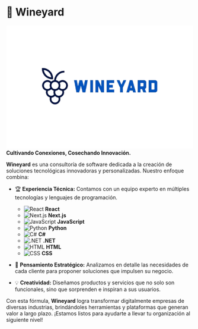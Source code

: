 # 🍇 Wineyard

![Logo de Wineyard](https://github.com/Wineyard-SWC/Wiki/blob/main/Wineyard%20Logo.png)
**Cultivando Conexiones, Cosechando Innovación.**

**Wineyard** es una consultoría de software dedicada a la creación de soluciones tecnológicas innovadoras y personalizadas. Nuestro enfoque combina:

- 🏆 **Experiencia Técnica:** Contamos con un equipo experto en múltiples tecnologías y lenguajes de programación.
  - ![React](https://ruta-a-imagen.com/react.png) **React**
  - ![Next.js](https://ruta-a-imagen.com/nextjs.png) **Next.js**
  - ![JavaScript](https://ruta-a-imagen.com/javascript.png) **JavaScript**
  - ![Python](https://ruta-a-imagen.com/python.png) **Python**
  - ![C#](https://ruta-a-imagen.com/csharp.png) **C#**
  - ![.NET](https://ruta-a-imagen.com/dotnet.png) **.NET**
  - ![HTML](https://ruta-a-imagen.com/html.png) **HTML**
  - ![CSS](https://ruta-a-imagen.com/css.png) **CSS**
    
- 🧩 **Pensamiento Estratégico:** Analizamos en detalle las necesidades de cada cliente para proponer soluciones que impulsen su negocio.
  
- 💡 **Creatividad:** Diseñamos productos y servicios que no solo son funcionales, sino que sorprenden e inspiran a sus usuarios.


Con esta fórmula, **Wineyard** logra transformar digitalmente empresas de diversas industrias, brindándoles herramientas y plataformas que generan valor a largo plazo. ¡Estamos listos para ayudarte a llevar tu organización al siguiente nivel!
